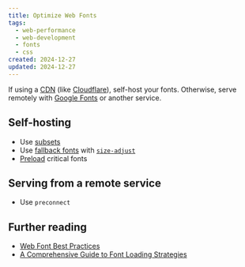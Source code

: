 ```yaml
---
title: Optimize Web Fonts
tags:
  - web-performance
  - web-development
  - fonts
  - css
created: 2024-12-27
updated: 2024-12-27
---
```


If using a [CDN](https://web.dev/articles/content-delivery-networks) (like [Cloudflare](https://developers.cloudflare.com/workers/)), self-host your fonts. Otherwise, serve remotely with [Google Fonts](https://fonts.google.com) or another service.

## Self-hosting

- Use [subsets](notes/font-subsetting.md)
- Use [fallback fonts](notes/fallback-fonts.md) with [`size-adjust`](https://web.dev/articles/css-size-adjust)
- [Preload](notes/preload-fonts.md) critical fonts

## Serving from a remote service

- Use `preconnect`

## Further reading

- [Web Font Best Practices](https://web.dev/articles/font-best-practices)
- [A Comprehensive Guide to Font Loading Strategies](https://www.zachleat.com/web/comprehensive-webfonts/)